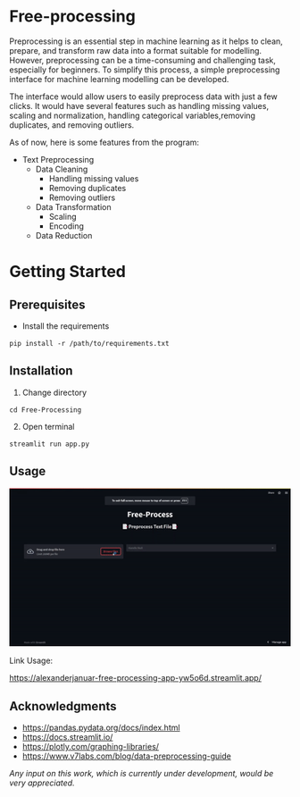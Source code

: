 # Free-processing
Preprocessing is an essential step in machine learning as it helps to clean, prepare, and transform raw data into a format suitable for modelling. However, preprocessing can be a time-consuming and challenging task, especially for beginners. To simplify this process, a simple preprocessing interface for machine learning modelling can be developed.

The interface would allow users to easily preprocess data with just a few clicks. It would have several features such as handling missing values, scaling and normalization, handling categorical variables,removing duplicates, and removing outliers.

As of now, here is some features from the program:
- Text Preprocessing
  - Data Cleaning
    - Handling missing values
    - Removing duplicates
    - Removing outliers
  - Data Transformation
    - Scaling
    - Encoding
  - Data Reduction


# Getting Started

## Prerequisites
- Install the requirements
```
pip install -r /path/to/requirements.txt
```

## Installation
1. Change directory
```
cd Free-Processing
```
2. Open terminal
```
streamlit run app.py
```

## Usage
![Alt Text](https://github.com/alexanderjanuar/Free-Processing/blob/main/demo.gif)

Link Usage:

https://alexanderjanuar-free-processing-app-yw5o6d.streamlit.app/

## Acknowledgments
- https://pandas.pydata.org/docs/index.html
- https://docs.streamlit.io/
- https://plotly.com/graphing-libraries/
- https://www.v7labs.com/blog/data-preprocessing-guide

*Any input on this work, which is currently under development, would be very appreciated.*


